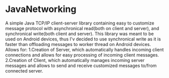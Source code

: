 # JavaNetworking
A simple Java TCP/IP client-server library containing easy to customize message protocol with asynchronical read(both on client and server), and synchronical write(both client and server).
This library was meant to be used on Android devices, thus I'v decided to use synchronical write as it is faster than offloading messages to worker thread on Android devices.
Allows for:
1.Creation of Server, which automatically handles incoming client connections and allows for easy processing of incoming client messages.
2.Creation of Client, which automatically manages incoming server messages and allows to send and receive customized messages to/from connected server.
